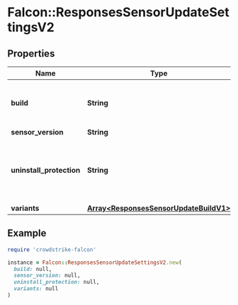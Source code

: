 # Falcon::ResponsesSensorUpdateSettingsV2

## Properties

| Name | Type | Description | Notes |
| ---- | ---- | ----------- | ----- |
| **build** | **String** | The target build applied to devices in the policy |  |
| **sensor_version** | **String** |  |  |
| **uninstall_protection** | **String** | The uninstall protection setting to apply to devices in the policy |  |
| **variants** | [**Array&lt;ResponsesSensorUpdateBuildV1&gt;**](ResponsesSensorUpdateBuildV1.md) |  |  |

## Example

```ruby
require 'crowdstrike-falcon'

instance = Falcon::ResponsesSensorUpdateSettingsV2.new(
  build: null,
  sensor_version: null,
  uninstall_protection: null,
  variants: null
)
```

